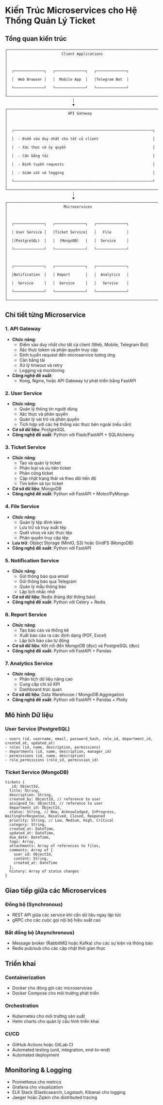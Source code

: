 # Kiến Trúc Microservices cho Hệ Thống Quản Lý Ticket

## Tổng quan kiến trúc

```
┌───────────────────────────────────────────────────────────────────────┐
│                         Client Applications                            │
│                                                                       │
│  ┌──────────────┐   ┌──────────────┐   ┌──────────────┐              │
│  │  Web Browser │   │  Mobile App  │   │Telegram Bot  │              │
│  └──────────────┘   └──────────────┘   └──────────────┘              │
└───────────────────────────────────────────────────────────────────────┘
                               │
                               ▼
┌───────────────────────────────────────────────────────────────────────┐
│                            API Gateway                                │
│                                                                       │
│  ┌────────────────────────────────────────────────────────────────┐  │
│  │  - Điểm vào duy nhất cho tất cả client                         │  │
│  │  - Xác thực và ủy quyền                                        │  │
│  │  - Cân bằng tải                                                │  │
│  │  - Định tuyến requests                                         │  │
│  │  - Giám sát và logging                                         │  │
│  └────────────────────────────────────────────────────────────────┘  │
└───────────────────────────────────────────────────────────────────────┘
                               │
                               ▼
┌───────────────────────────────────────────────────────────────────────┐
│                          Microservices                                │
│                                                                       │
│  ┌──────────────┐   ┌──────────────┐   ┌──────────────┐              │
│  │ User Service │   │Ticket Service│   │   File       │              │
│  │(PostgreSQL)  │   │  (MongoDB)   │   │  Service     │              │
│  └──────────────┘   └──────────────┘   └──────────────┘              │
│                                                                       │
│  ┌──────────────┐   ┌──────────────┐   ┌──────────────┐              │
│  │Notification  │   │ Report       │   │  Analytics   │              │
│  │  Service     │   │  Service     │   │   Service    │              │
│  └──────────────┘   └──────────────┘   └──────────────┘              │
└───────────────────────────────────────────────────────────────────────┘
```

## Chi tiết từng Microservice

### 1. API Gateway
- **Chức năng**: 
  - Điểm vào duy nhất cho tất cả client (Web, Mobile, Telegram Bot)
  - Xác thực token và phân quyền truy cập
  - Định tuyến request đến microservice tương ứng
  - Cân bằng tải
  - Xử lý timeout và retry
  - Logging và monitoring
- **Công nghệ đề xuất**: 
  - Kong, Nginx, hoặc API Gateway tự phát triển bằng FastAPI

### 2. User Service
- **Chức năng**:
  - Quản lý thông tin người dùng
  - Xác thực và phân quyền
  - Quản lý vai trò và phân quyền
  - Tích hợp với các hệ thống xác thực bên ngoài (nếu cần)
- **Cơ sở dữ liệu**: PostgreSQL
- **Công nghệ đề xuất**: Python với Flask/FastAPI + SQLAlchemy

### 3. Ticket Service
- **Chức năng**:
  - Tạo và quản lý ticket
  - Phân loại và ưu tiên ticket
  - Phân công ticket
  - Cập nhật trạng thái và theo dõi tiến độ
  - Tìm kiếm và lọc ticket
- **Cơ sở dữ liệu**: MongoDB
- **Công nghệ đề xuất**: Python với FastAPI + Motor/PyMongo

### 4. File Service
- **Chức năng**:
  - Quản lý tệp đính kèm
  - Lưu trữ và truy xuất tệp
  - Quét virus và xác thực tệp
  - Phân quyền truy cập tệp
- **Lưu trữ**: Object Storage (MinIO, S3) hoặc GridFS (MongoDB)
- **Công nghệ đề xuất**: Python với FastAPI

### 5. Notification Service
- **Chức năng**:
  - Gửi thông báo qua email
  - Gửi thông báo qua Telegram
  - Quản lý mẫu thông báo
  - Lập lịch nhắc nhở
- **Cơ sở dữ liệu**: Redis (hàng đợi thông báo)
- **Công nghệ đề xuất**: Python với Celery + Redis

### 6. Report Service
- **Chức năng**:
  - Tạo báo cáo và thống kê
  - Xuất báo cáo ra các định dạng (PDF, Excel)
  - Lập lịch báo cáo tự động
- **Cơ sở dữ liệu**: Kết nối đến MongoDB (đọc) và PostgreSQL (đọc)
- **Công nghệ đề xuất**: Python với FastAPI + Pandas

### 7. Analytics Service
- **Chức năng**:
  - Phân tích dữ liệu nâng cao
  - Cung cấp chỉ số KPI
  - Dashboard trực quan
- **Cơ sở dữ liệu**: Data Warehouse / MongoDB Aggregation
- **Công nghệ đề xuất**: Python với FastAPI + Pandas + Plotly

## Mô hình Dữ liệu

### User Service (PostgreSQL)
```
- users (id, username, email, password_hash, role_id, department_id, created_at, updated_at)
- roles (id, name, description, permissions)
- departments (id, name, description, manager_id)
- permissions (id, name, description)
- role_permissions (role_id, permission_id)
```

### Ticket Service (MongoDB)
```
tickets {
  _id: ObjectId,
  title: String,
  description: String,
  created_by: ObjectId, // reference to user
  assigned_to: ObjectId, // reference to user
  department_id: ObjectId,
  status: String, // New, Acknowledged, InProgress, WaitingForResponse, Resolved, Closed, Reopened
  priority: String, // Low, Medium, High, Critical
  category: String,
  created_at: DateTime,
  updated_at: DateTime,
  due_date: DateTime,
  tags: Array,
  attachments: Array of references to files,
  comments: Array of {
    user_id: ObjectId,
    content: String,
    created_at: DateTime
  },
  history: Array of status changes
}
```

## Giao tiếp giữa các Microservices

### Đồng bộ (Synchronous)
- REST API giữa các service khi cần dữ liệu ngay lập tức
- gRPC cho các cuộc gọi nội bộ hiệu suất cao

### Bất đồng bộ (Asynchronous)
- Message broker (RabbitMQ hoặc Kafka) cho các sự kiện và thông báo
- Redis pub/sub cho các cập nhật thời gian thực

## Triển khai

### Containerization
- Docker cho đóng gói các microservices
- Docker Compose cho môi trường phát triển

### Orchestration
- Kubernetes cho môi trường sản xuất
- Helm charts cho quản lý cấu hình triển khai

### CI/CD
- GitHub Actions hoặc GitLab CI
- Automated testing (unit, integration, end-to-end)
- Automated deployment

## Monitoring & Logging
- Prometheus cho metrics
- Grafana cho visualization
- ELK Stack (Elasticsearch, Logstash, Kibana) cho logging
- Jaeger hoặc Zipkin cho distributed tracing